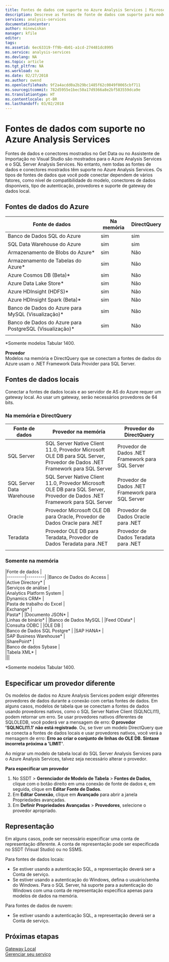 ```yaml
---
title: Fontes de dados com suporte no Azure Analysis Services | Microsoft Docs
description: Descreve as fontes de fonte de dados com suporte para modelos de dados no Azure Analysis Services.
services: analysis-services
documentationcenter: 
author: minewiskan
manager: kfile
editor: 
tags: 
ms.assetid: 6ec63319-ff9b-4b01-a1cd-274481dc8995
ms.service: analysis-services
ms.devlang: NA
ms.topic: article
ms.tgt_pltfrm: NA
ms.workload: na
ms.date: 02/27/2018
ms.author: owend
ms.openlocfilehash: 9f2a4acdd0a2b29bc1485f62c0049f0065cbf711
ms.sourcegitcommit: 782d5955e1bec50a17d9366a8e2bf583559dca9e
ms.translationtype: HT
ms.contentlocale: pt-BR
ms.lasthandoff: 03/02/2018
---
```

# <a name="data-sources-supported-in-azure-analysis-services"></a>Fontes de dados com suporte no Azure Analysis Services

Fontes de dados e conectores mostrados no Get Data ou no Assistente de Importação no Visual Studio são mostrados para o Azure Analysis Services e o SQL Server Analysis Services. No entanto, nem todas as fontes de dados e conectores mostrados têm suporte no Azure Analysis Services. Os tipos de fontes de dados que você pode conectar dependem de vários fatores, como nível de compatibilidade do modelo, conectores de dados disponíveis, tipo de autenticação, provedores e suporte de gateway de dados local. 

## <a name="azure-data-sources"></a>Fontes de dados do Azure

|Fonte de dados  |Na memória  |DirectQuery  |
|---------|---------|---------|
|Banco de Dados SQL do Azure     |   sim      |    sim      |
|SQL Data Warehouse do Azure     |   sim      |   sim       |
|Armazenamento de Blobs do Azure*     |   sim       |    Não       |
|Armazenamento de Tabelas do Azure*    |   sim       |    Não       |
|Azure Cosmos DB (Beta)*     |  sim        |  Não         |
|Azure Data Lake Store*     |   sim       |    Não       |
|Azure HDInsight (HDFS)*     |     sim     |   Não        |
|Azure HDInsight Spark (Beta)*     |   sim       |   Não        |
|Banco de Dados do Azure para MySQL (Visualização)*     |   sim       |   Não       |
|Banco de Dados do Azure para PostgreSQL (Visualização)*     | sim         |  Não        |
||||

\*Somente modelos Tabular 1400.

**Provedor**   
Modelos na memória e DirectQuery que se conectam a fontes de dados do Azure usam o .NET Framework Data Provider para SQL Server.

## <a name="on-premises-data-sources"></a>Fontes de dados locais

Conectar a fontes de dados locais e ao servidor de AS do Azure requer um gateway local. Ao usar um gateway, serão necessários provedores de 64 bits.

### <a name="in-memory-and-directquery"></a>Na memória e DirectQuery

|Fonte de dados | Provedor na memória | Provedor do DirectQuery |
|  --- | --- | --- |
| SQL Server |SQL Server Native Client 11.0, Provedor Microsoft OLE DB para SQL Server, Provedor de Dados .NET Framework para SQL Server | Provedor de Dados .NET Framework para SQL Server |
| SQL Server Data Warehouse |SQL Server Native Client 11.0, Provedor Microsoft OLE DB para SQL Server, Provedor de Dados .NET Framework para SQL Server | Provedor de Dados .NET Framework para SQL Server |
| Oracle |Provedor Microsoft OLE DB para Oracle, Provedor de Dados Oracle para .NET |Provedor de Dados Oracle para .NET | |
| Teradata |Provedor OLE DB para Teradata, Provedor de Dados Teradata para .NET |Provedor de Dados Teradata para .NET | |
| | | |

### <a name="in-memory-only"></a>Somente na memória

|Fonte de dados  |  
|---------|---------|
|Banco de Dados do Access     |  
|Active Directory*     |  
|Serviços de análise     |  
|Analytics Platform System     |  
|Dynamics CRM*     |  
|Pasta de trabalho do Excel     |  
|Exchange*     |  
|Pasta*     | 
|Documento JSON*     |  
|Linhas de binário*     | 
|Banco de Dados MySQL     | 
|Feed OData*     |  
|Consulta ODBC     | 
|OLE DB     |   
|Banco de Dados SQL Postgre*    | 
|SAP HANA*    |  
|SAP Business Warehouse*    |  
|SharePoint*     |   
|Banco de dados Sybase     |  
|Tabela XML*    |  
|||
 
\*Somente modelos Tabular 1400.

## <a name="specifying-a-different-provider"></a>Especificar um provedor diferente

Os modelos de dados no Azure Analysis Services podem exigir diferentes provedores de dados durante a conexão com certas fontes de dados. Em alguns casos, modelos de tabela que se conectam a fontes de dados usando provedores nativos, como o SQL Server Native Client (SQLNCLI11), podem retornar um erro. Se usar provedores nativos diferentes de SQLOLEDB, você poderá ver a mensagem de erro: **O provedor 'SQLNCLI11.1' não está registrado**. Ou, se tiver um modelo DirectQuery que se conecta a fontes de dados locais e usar provedores nativos, você verá a mensagem de erro: **Erro ao criar o conjunto de linhas do OLE DB. Sintaxe incorreta próxima a 'LIMIT'**.

Ao migrar um modelo de tabela local do SQL Server Analysis Services para o Azure Analysis Services, talvez seja necessário alterar o provedor.

**Para especificar um provedor**

1. No SSDT > **Gerenciador de Modelo de Tabela** > **Fontes de Dados**, clique com o botão direito em uma conexão de fonte de dados e, em seguida, clique em **Editar Fonte de Dados**.
2. Em **Editar Conexão**, clique em **Avançado** para abrir a janela Propriedades avançadas.
3. Em **Definir Propriedades Avançadas** > **Provedores**, selecione o provedor apropriado.

## <a name="impersonation"></a>Representação
Em alguns casos, pode ser necessário especificar uma conta de representação diferente. A conta de representação pode ser especificada no SSDT (Visual Studio) ou no SSMS.

Para fontes de dados locais:

* Se estiver usando a autenticação SQL, a representação deverá ser a Conta de serviço.
* Se estiver usando a autenticação do Windows, defina o usuário/senha do Windows. Para o SQL Server, há suporte para a autenticação do Windows com uma conta de representação específica apenas para modelos de dados na memória.

Para fontes de dados de nuvem:

* Se estiver usando a autenticação SQL, a representação deverá ser a Conta de serviço.

## <a name="next-steps"></a>Próximas etapas
[Gateway Local](analysis-services-gateway.md)   
[Gerenciar seu serviço](analysis-services-manage.md)   

